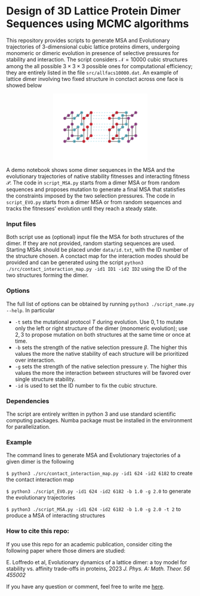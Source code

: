 # Design of 3D Lattice Protein Dimer Sequences using MCMC algorithms

This repository provides scripts to generate MSA and Evolutionary trajectories of 3-dimensional cubic lattice proteins dimers, undergoing monomeric or dimeric evolution in presence of selective pressures for stability and interaction. 
The script considers $\mathcal{N} = 10000$ cubic structures among the all possible $3 \times 3 \times 3$ possible ones for computational efficiency; they are entirely listed in the file ```src/allfacs10000.dat```. An example of lattice dimer involving two fixed structure in conctact across one face is showed below
<p align="center"><img width=50% alt="Overview" src="src/lattice_dimer-1.png"></p>

A demo notebook shows some dimer sequences in the MSA and the evolutionary trajectories of native stability fitnesses and interacting fitness $\mathcal{P}$.
The code in ```script_MSA.py``` starts from a dimer MSA or from random sequences and proposes mutation to generate a final MSA that statisfies the constraints imposed by the two selection pressures.
The code in ```script_EVO.py``` starts from a dimer MSA or from random sequences and tracks the fitnesses' evolution until they reach a steady state.

### Input files
Both script use as (optional) input file the MSA for both structures of the dimer. If they are not provided, random starting sequences are used. Starting MSAs should be placed under ```data/id.txt```, with the ID number of the structure chosen.
A conctact map for the interaction modes should be provided and can be generated using the script ```python3 ./src/contact_interaction_map.py -id1 ID1 -id2 ID2``` using the ID of the two structures forming the dimer.

### Options
The full list of options can be obtained by running ```python3 ./script_name.py --help```. In particular
* ```-t``` sets the mutational protocol $T$ during evolution. Use $0,1$ to mutate only the left or right structure of the dimer (monomeric evolution); use $2,3$ to propose mutation on both structures at the same time or once at time.
* ```-b``` sets the strength of the native selection pressure $\beta$. The higher this values the more the native stability of each structure will be prioritized over interaction.
* ```-g``` sets the strength of the native selection pressure $\gamma$. The higher this values the more the interaction between structures will be favored over single structure stability.
* ```-id``` is used to set the ID number to fix the cubic structure.

### Dependencies
The script are entirely written in python 3 and use standard scientific computing packages. Numba package must be installed in the environment for parallelization. 

### Example
The command lines to generate MSA and Evolutionary trajectories of a given dimer is the following

``` $ python3 ./src/contact_interaction_map.py -id1 624 -id2 6182 ``` to create the contact interaction map

``` $ python3 ./script_EVO.py -id1 624 -id2 6182 -b 1.0 -g 2.0 ``` to generate the evolutionary trajectories 

``` $ python3 ./script_MSA.py -id1 624 -id2 6182 -b 1.0 -g 2.0 -t 2 ``` to produce a MSA of interacting structures

### How to cite this repo:

If you use this repo for an academic publication, consider citing the following paper where those dimers are studied:

E. Loffredo et al, Evolutionary dynamics of a lattice dimer: a toy model for stability vs. affinity trade-offs in proteins, 2023 *J. Phys. A: Math. Theor. 56 455002*

If you have any question or comment, feel free to write me [here](mailto:emanuele.loffredo@phys.ens.fr).
